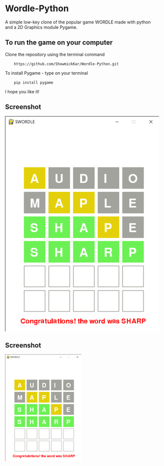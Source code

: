 # Wordle-Python

A simple low-key clone of the popular game WORDLE made with python and a 2D Graphics module Pygame.

## To run the game on your computer

Clone the repository using the terminal command

```
    https://github.com/ShowmickKar/Wordle-Python.git
```

To install Pygame - type on your terminal

```
    pip install pygame
```

I hope you like it!

## Screenshot

<img src="SCREENSHOT.png" alt="screenshot-1" width="700"/>

## Screenshot

<img src="SCREENSHOT.png" alt="screenshot-1" width="250"/>

